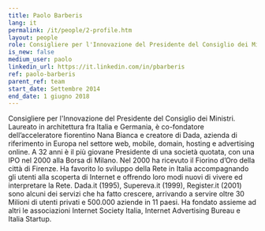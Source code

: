 ```yaml
---
title: Paolo Barberis
lang: it
permalink: /it/people/2-profile.htm
layout: people
role: Consigliere per l'Innovazione del Presidente del Consiglio dei Ministri
is_new: false
medium_user: paolo
linkedin_url: https://it.linkedin.com/in/pbarberis
ref: paolo-barberis
parent_ref: team
start_date: Settembre 2014
end_date: 1 giugno 2018
---
```

Consigliere per l'Innovazione del Presidente del Consiglio dei Ministri. Laureato in architettura fra Italia e Germania, è co-fondatore dell’acceleratore fiorentino Nana Bianca e creatore di Dada, azienda di riferimento in Europa nel settore web, mobile, domain, hosting e advertising online. A 32 anni è il più giovane Presidente di una società quotata, con una IPO nel 2000 alla Borsa di Milano. Nel 2000 ha ricevuto il Fiorino d’Oro della città di Firenze. Ha favorito lo sviluppo della Rete in Italia accompagnando gli utenti alla scoperta di Internet e offrendo loro modi nuovi di vivere ed interpretare la Rete.  Dada.it (1995), Supereva.it (1999), Register.it (2001) sono alcuni dei servizi che ha fatto crescere, arrivando a servire oltre 30 Milioni di utenti privati e 500.000 aziende in 11 paesi. Ha fondato assieme ad altri le associazioni Internet Society Italia, Internet Advertising Bureau e Italia Startup.

